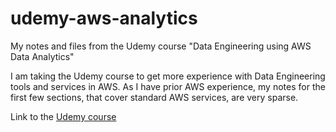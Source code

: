 # udemy-aws-analytics
My notes and files from the Udemy course "Data Engineering using AWS Data Analytics"

I am taking the Udemy course to get more experience with Data Engineering tools and services in AWS. As I have prior AWS experience, my notes for the first few sections, that cover standard AWS services, are very sparse.

Link to the [Udemy course](https://www.udemy.com/course/data-engineering-using-aws-analytics-services/)

